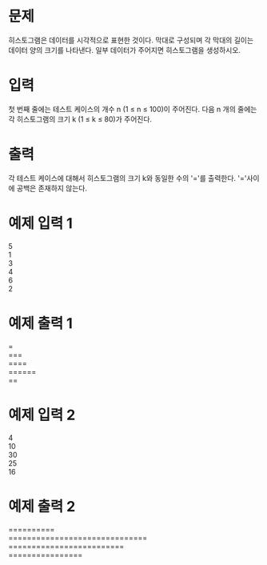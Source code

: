# 문제
히스토그램은 데이터를 시각적으로 표현한 것이다. 막대로 구성되며 각 막대의 길이는 데이터 양의 크기를 나타낸다. 일부 데이터가 주어지면 히스토그램을 생성하시오.

# 입력
첫 번째 줄에는 테스트 케이스의 개수 n (1 ≤ n ≤ 100)이 주어진다. 다음 n 개의 줄에는 각 히스토그램의 크기 k (1 ≤ k ≤ 80)가 주어진다.

# 출력
각 테스트 케이스에 대해서 히스토그램의 크기 k와 동일한 수의 '='를 출력한다. '='사이에 공백은 존재하지 않는다.

# 예제 입력 1 
5  
1  
3  
4  
6  
2  
# 예제 출력 1 
\=  
\=\=\=  
\=\=\=\=  
\=\=\=\=\=\=  
\=\=  
# 예제 입력 2 
4  
10  
30  
25  
16  
# 예제 출력 2 
\=\=\=\=\=\=\=\=\=\=  
\=\=\=\=\=\=\=\=\=\=\=\=\=\=\=\=\=\=\=\=\=\=\=\=\=\=\=\=\=\=  
\=\=\=\=\=\=\=\=\=\=\=\=\=\=\=\=\=\=\=\=\=\=\=\=\=  
\=\=\=\=\=\=\=\=\=\=\=\=\=\=\=\=  
